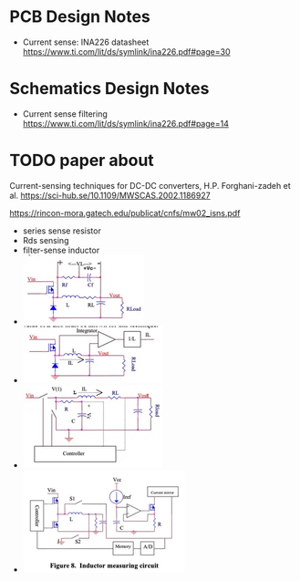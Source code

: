 # PCB Design Notes

* Current sense: INA226 datasheet https://www.ti.com/lit/ds/symlink/ina226.pdf#page=30

# Schematics Design Notes

* Current sense filtering https://www.ti.com/lit/ds/symlink/ina226.pdf#page=14

# TODO paper about

Current-sensing techniques for DC-DC converters, H.P. Forghani-zadeh et al. https://sci-hub.se/10.1109/MWSCAS.2002.1186927

https://rincon-mora.gatech.edu/publicat/cnfs/mw02_isns.pdf

* series sense resistor
* Rds sensing
* filter-sense inductor
* ![img_6.webp](img/img_6.webp)
* ![img_7.webp](img/img_7.webp)
* ![img_8.webp](img/img_8.webp)
* ![img_9.webp](img/img_9.webp)
